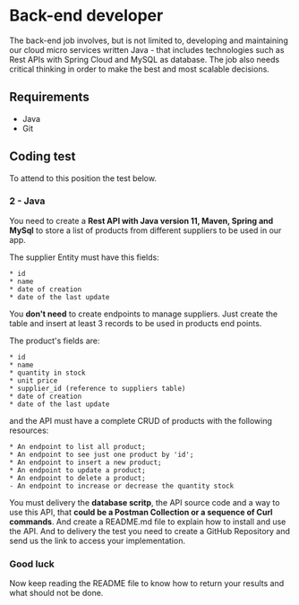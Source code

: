 # Back-end developer

The back-end job involves, but is not limited to, developing and maintaining
our cloud micro services written Java - that includes technologies
such as Rest APIs with Spring Cloud and MySQL as database. The job also needs critical
thinking in order to make the best and most scalable decisions.

## Requirements

- Java
- Git

## Coding test

To attend to this position the test below.

### 2 - Java

You need to create a **Rest API with Java version 11, Maven, Spring and MySql** to store a list of products from different suppliers to be used in our app. 

The supplier Entity must have this fields:

	* id
	* name
	* date of creation
	* date of the last update

You **don't need** to create endpoints to manage suppliers. Just create the table and insert at least 3 records to be used in products end points.

The product's fields are:

	* id
	* name
	* quantity in stock
	* unit price
	* supplier_id (reference to suppliers table)
	* date of creation
	* date of the last update

and the API must have a complete CRUD of products with the following resources:

	* An endpoint to list all product;
	* An endpoint to see just one product by 'id';
	* An endpoint to insert a new product;
	* An endpoint to update a product;
	* An endpoint to delete a product;
	- An endpoint to increase or decrease the quantity stock

You must delivery the **database scritp**, the API source code and a way to use this API, that **could be a Postman Collection or a sequence of Curl commands**.
And create a README.md file to explain how to install and use the API.
And to delivery the test you need to create a GitHub Repository and send us the link to access your implementation.

### Good luck

Now keep reading the README file to know how to return your results and
what should not be done.

